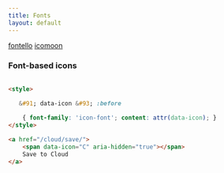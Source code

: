 ```yaml
---
title: Fonts
layout: default
---
```


[fontello](http://fontello.com/)
[icomoon](http://icomoon.io/)


### Font-based icons 

```html

<style> 

   &#91; data-icon &#93; :before
   
	{ font-family: 'icon-font'; content: attr(data-icon); } 
</style> 

<a href="/cloud/save/"> 
	<span data-icon="C" aria-hidden="true"></span> 
	Save to Cloud 
</a>

```


